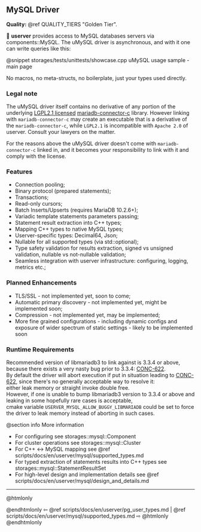 ## MySQL Driver

**Quality:** @ref QUALITY_TIERS "Golden Tier".

🐙 **userver** provides access to MySQL databases servers via
components::MySQL. The uMySQL driver is asynchronous, and with it one can
write queries like this:

@snippet storages/tests/unittests/showcase.cpp  uMySQL usage sample - main page

No macros, no meta-structs, no boilerplate, just your types used directly.

### Legal note
The uMySQL driver itself contains no derivative of any portion of the underlying
<a href="https://www.gnu.org/licenses/old-licenses/lgpl-2.1.en.html">LGPL2.1 licensed</a>
<a href = "https://github.com/mariadb-corporation/mariadb-connector-c">mariadb-connector-c</a> library.
However linking with `mariadb-connector-c` may create an executable that is
a derivative of the `mariadb-connector-c`, while `LGPL2.1` is incompatible
with `Apache 2.0` of userver. Consult your lawyers on the matter.

For the reasons above the uMySQL driver doesn't come with
`mariadb-connector-c` linked in, and it becomes your responsibility to
link with it and comply with the license.

### Features
- Connection pooling;
- Binary protocol (prepared statements);
- Transactions;
- Read-only cursors;
- Batch Inserts/Upserts (requires MariaDB 10.2.6+);
- Variadic template statements parameters passing;
- Statement result extraction into C++ types;
- Mapping C++ types to native MySQL types;
- Userver-specific types: Decimal64, Json;
- Nullable for all supported types (via std::optional<T>);
- Type safety validation for results extraction, signed vs unsigned
validation, nullable vs not-nullable validation;
- Seamless integration with userver infrastructure: configuring, logging,
metrics etc.;

### Planned Enhancements
- TLS/SSL - not implemented yet, soon to come;
- Automatic primary discovery - not implemented yet,
might be implemented soon;
- Compression - not implemented yet, may be implemented;
- More fine grained configurations - including dynamic configs and exposure
of wider spectrum of static settings - likely to be implemented soon

### Runtime Requirements
Recommended version of libmariadb3 to link against is 3.3.4 or above,
because there exists a very nasty bug prior to 3.3.4: <a href="https://jira.mariadb.org/projects/CONC/issues/CONC-622">CONC-622</a>.<br>
By default the driver will abort execution if put in situation leading to
<a href="https://jira.mariadb.org/projects/CONC/issues/CONC-622">CONC-622</a>,
since there's no generally acceptable way to resolve it: <br>
either leak memory or straight invoke double free.<br>
However, if one is unable to bump libmariadb3 version to 3.3.4 or above and
leaking in some hopefully rare cases is acceptable, <br>cmake variable
`USERVER_MYSQL_ALLOW_BUGGY_LIBMARIADB` could be set to force the driver
to leak memory instead of aborting in such cases.

@section info More information
- For configuring see storages::mysql::Component
- For cluster operations see storages::mysql::Cluster
- For C++ <-> MySQL mapping see @ref scripts/docs/en/userver/mysql/supported_types.md
- For typed extraction of statements results into C++ types see
storages::mysql::StatementResultSet
- For high-level design and implementation details see @ref scripts/docs/en/userver/mysql/design_and_details.md


----------

@htmlonly <div class="bottom-nav"> @endhtmlonly
⇦ @ref scripts/docs/en/userver/pg_user_types.md | @ref scripts/docs/en/userver/mysql/supported_types.md ⇨
@htmlonly </div> @endhtmlonly
